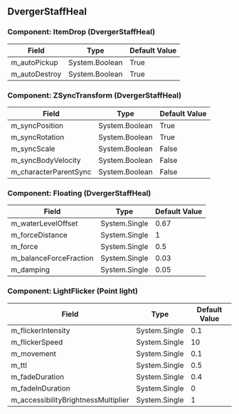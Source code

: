 ## DvergerStaffHeal

### Component: ItemDrop (DvergerStaffHeal)

|Field|Type|Default Value|
|---|---|---|
|m_autoPickup|System.Boolean|True|
|m_autoDestroy|System.Boolean|True|

### Component: ZSyncTransform (DvergerStaffHeal)

|Field|Type|Default Value|
|---|---|---|
|m_syncPosition|System.Boolean|True|
|m_syncRotation|System.Boolean|True|
|m_syncScale|System.Boolean|False|
|m_syncBodyVelocity|System.Boolean|False|
|m_characterParentSync|System.Boolean|False|

### Component: Floating (DvergerStaffHeal)

|Field|Type|Default Value|
|---|---|---|
|m_waterLevelOffset|System.Single|0.67|
|m_forceDistance|System.Single|1|
|m_force|System.Single|0.5|
|m_balanceForceFraction|System.Single|0.03|
|m_damping|System.Single|0.05|

### Component: LightFlicker (Point light)

|Field|Type|Default Value|
|---|---|---|
|m_flickerIntensity|System.Single|0.1|
|m_flickerSpeed|System.Single|10|
|m_movement|System.Single|0.1|
|m_ttl|System.Single|0.5|
|m_fadeDuration|System.Single|0.4|
|m_fadeInDuration|System.Single|0|
|m_accessibilityBrightnessMultiplier|System.Single|1|

